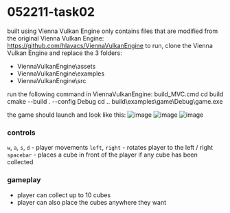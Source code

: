 # 052211-task02
built using Vienna Vulkan Engine
only contains files that are modified from the original Vienna Vulkan Engine: https://github.com/hlavacs/ViennaVulkanEngine
to run, clone the Vienna Vulkan Engine and replace the 3 folders:
* ViennaVulkanEngine\assets
* ViennaVulkanEngine\examples
* ViennaVulkanEngine\src

run the following command in ViennaVulkanEngine:
build_MVC.cmd
cd build
cmake --build . --config Debug
cd ..
build\examples\game\Debug\game.exe

the game should launch and look like this:
![image](https://github.com/user-attachments/assets/1c4e1b0c-3b71-44f5-b4d0-23bcdf9d4afe)
![image](https://github.com/user-attachments/assets/142c27f5-9388-4616-8b17-23744273ed81)
![image](https://github.com/user-attachments/assets/c4ec698f-d742-45ca-ad24-366544677566)

### controls
`w`, `a`, `s`, `d` - player movements
`left`, `right` - rotates player to the left / right
`spacebar` - places a cube in front of the player if any cube has been collected

### gameplay
* player can collect up to 10 cubes
* player can also place the cubes anywhere they want
